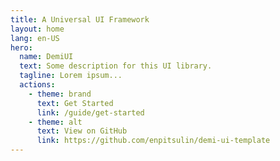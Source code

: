 ```yaml
---
title: A Universal UI Framework
layout: home
lang: en-US
hero:
  name: DemiUI
  text: Some description for this UI library.
  tagline: Lorem ipsum...
  actions:
    - theme: brand
      text: Get Started
      link: /guide/get-started
    - theme: alt
      text: View on GitHub
      link: https://github.com/enpitsulin/demi-ui-template
---
```

